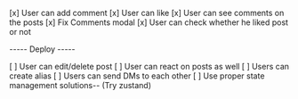 [x] User can add comment
[x] User can like
[x] User can see comments on the posts
[x] Fix Comments modal
[x] User can check whether he liked post or not

----- Deploy -----


[ ] User can edit/delete post
[ ] User can react on posts as well
[ ] Users can create alias
[ ] Users can send DMs to each other 
[ ] Use proper state management solutions-- (Try zustand)